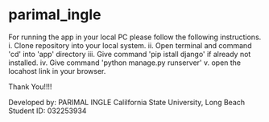 # parimal_ingle
For running the app in your local PC please follow the following instructions.
i. Clone repository into your local system.
ii. Open terminal and command 'cd' into 'app' directory
iii. Give command 'pip istall django' if already not installed.
iv. Give command 'python manage.py runserver'
v. open the locahost link in your browser.




Thank You!!!!



Developed by:
PARIMAL INGLE
Calilfornia State University, Long Beach
Student ID: 032253934
